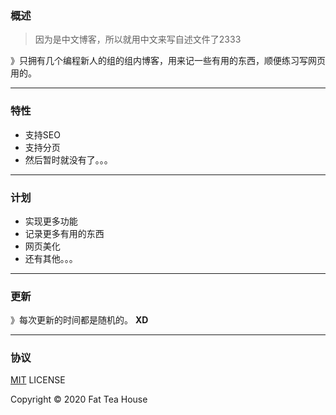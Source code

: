 ### 概述

> 因为是中文博客，所以就用中文来写自述文件了2333

》只拥有几个编程新人的组的组内博客，用来记一些有用的东西，顺便练习写网页用的。

---

### 特性

- 支持SEO
- 支持分页
- 然后暂时就没有了。。。

---

### 计划

- 实现更多功能
- 记录更多有用的东西
- 网页美化
- 还有其他。。。

---

### 更新

》每次更新的时间都是随机的。	**XD**

---

### 协议

[MIT](LICENSE) LICENSE

Copyright © 2020 Fat Tea House